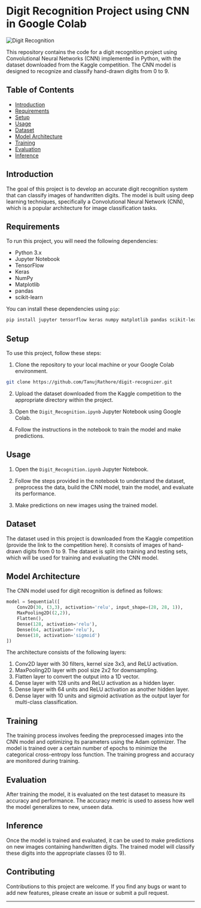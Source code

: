 # Digit Recognition Project using CNN in Google Colab

![Digit Recognition](https://example.com/digit_recognition.png)

This repository contains the code for a digit recognition project using Convolutional Neural Networks (CNN) implemented in Python, with the dataset downloaded from the Kaggle competition. The CNN model is designed to recognize and classify hand-drawn digits from 0 to 9.

## Table of Contents

- [Introduction](#introduction)
- [Requirements](#requirements)
- [Setup](#setup)
- [Usage](#usage)
- [Dataset](#dataset)
- [Model Architecture](#model-architecture)
- [Training](#training)
- [Evaluation](#evaluation)
- [Inference](#inference)

## Introduction

The goal of this project is to develop an accurate digit recognition system that can classify images of handwritten digits. The model is built using deep learning techniques, specifically a Convolutional Neural Network (CNN), which is a popular architecture for image classification tasks.

## Requirements

To run this project, you will need the following dependencies:

- Python 3.x
- Jupyter Notebook
- TensorFlow
- Keras
- NumPy
- Matplotlib
- pandas
- scikit-learn

You can install these dependencies using `pip`:

```bash
pip install jupyter tensorflow keras numpy matplotlib pandas scikit-learn
```

## Setup

To use this project, follow these steps:

1. Clone the repository to your local machine or your Google Colab environment.

```bash
git clone https://github.com/TanujRathore/digit-recognizer.git
```

2. Upload the dataset downloaded from the Kaggle competition to the appropriate directory within the project.

3. Open the `Digit_Recognition.ipynb` Jupyter Notebook using Google Colab.

4. Follow the instructions in the notebook to train the model and make predictions.

## Usage

1. Open the `Digit_Recognition.ipynb` Jupyter Notebook.

2. Follow the steps provided in the notebook to understand the dataset, preprocess the data, build the CNN model, train the model, and evaluate its performance.

3. Make predictions on new images using the trained model.

## Dataset

The dataset used in this project is downloaded from the Kaggle competition (provide the link to the competition here). It consists of images of hand-drawn digits from 0 to 9. The dataset is split into training and testing sets, which will be used for training and evaluating the CNN model.

## Model Architecture

The CNN model used for digit recognition is defined as follows:

```python
model = Sequential([
    Conv2D(30, (3,3), activation='relu', input_shape=(28, 28, 1)),
    MaxPooling2D((2,2)),
    Flatten(),
    Dense(128, activation='relu'),
    Dense(64, activation='relu'),
    Dense(10, activation='sigmoid')
])
```

The architecture consists of the following layers:

1. Conv2D layer with 30 filters, kernel size 3x3, and ReLU activation.
2. MaxPooling2D layer with pool size 2x2 for downsampling.
3. Flatten layer to convert the output into a 1D vector.
4. Dense layer with 128 units and ReLU activation as a hidden layer.
5. Dense layer with 64 units and ReLU activation as another hidden layer.
6. Dense layer with 10 units and sigmoid activation as the output layer for multi-class classification.

## Training

The training process involves feeding the preprocessed images into the CNN model and optimizing its parameters using the Adam optimizer. The model is trained over a certain number of epochs to minimize the categorical cross-entropy loss function. The training progress and accuracy are monitored during training.

## Evaluation

After training the model, it is evaluated on the test dataset to measure its accuracy and performance. The accuracy metric is used to assess how well the model generalizes to new, unseen data.

## Inference

Once the model is trained and evaluated, it can be used to make predictions on new images containing handwritten digits. The trained model will classify these digits into the appropriate classes (0 to 9).

## Contributing

Contributions to this project are welcome. If you find any bugs or want to add new features, please create an issue or submit a pull request.

---
